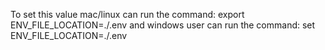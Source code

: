 
To set this value mac/linux can run the command:
export ENV_FILE_LOCATION=./.env
and windows user can run the command:
set ENV_FILE_LOCATION=./.env